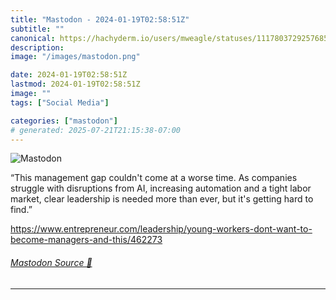 ```yaml
---
title: "Mastodon - 2024-01-19T02:58:51Z"
subtitle: ""
canonical: https://hachyderm.io/users/mweagle/statuses/111780372925768587
description:
image: "/images/mastodon.png"

date: 2024-01-19T02:58:51Z
lastmod: 2024-01-19T02:58:51Z
image: ""
tags: ["Social Media"]

categories: ["mastodon"]
# generated: 2025-07-21T21:15:38-07:00
---
```

![Mastodon](/images/mastodon.png)

<p>“This management gap couldn&#39;t come at a worse time. As companies struggle with disruptions from AI, increasing automation and a tight labor market, clear leadership is needed more than ever, but it&#39;s getting hard to find.”</p><p><a href="https://www.entrepreneur.com/leadership/young-workers-dont-want-to-become-managers-and-this/462273" target="_blank" rel="nofollow noopener noreferrer" translate="no"><span class="invisible">https://www.</span><span class="ellipsis">entrepreneur.com/leadership/yo</span><span class="invisible">ung-workers-dont-want-to-become-managers-and-this/462273</span></a></p>


###### [Mastodon Source 🐘](https://hachyderm.io/@mweagle/111780372925768587)

___
